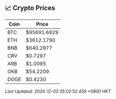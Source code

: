 ## 📈 Crypto Prices

| Coin | Price |
| ---- | ----- |
| BTC | $95691.6829 |
| ETH | $3612.1790 |
| BNB | $640.2977 |
| CRV | $0.7297 |
| ARB | $1.0095 |
| OKB | $54.2209 |
| DOGE | $0.4230 |

_Last Updated: 2024-12-03 05:02:52.459 +0800 HKT_